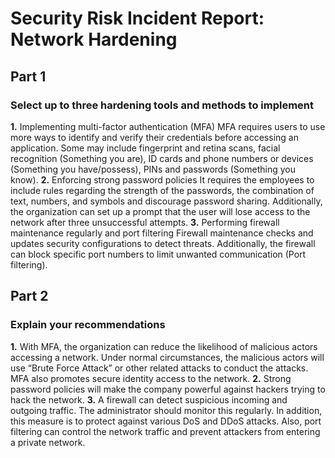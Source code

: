 # Security Risk Incident Report: Network Hardening

## Part 1
### Select up to three hardening tools and methods to implement
**1.** Implementing multi-factor authentication (MFA)
MFA requires users to use more ways to identify and verify their credentials before accessing an application. Some may include fingerprint and retina scans, facial recognition (Something you are), ID cards and phone numbers or devices (Something you have/possess), PINs and passwords (Something you know).
**2.** Enforcing strong password policies
It requires the employees to include rules regarding the strength of the passwords, the combination of text, numbers, and symbols and discourage password sharing. Additionally, the organization can set up a prompt that the user will lose access to the network after three unsuccessful attempts.
**3.** Performing firewall maintenance regularly and port filtering
Firewall maintenance checks and updates security configurations to detect threats. Additionally, the firewall can block specific port numbers to limit unwanted communication (Port filtering).

## Part 2
### Explain your recommendations
**1.** With MFA, the organization can reduce the likelihood of malicious actors accessing a network. Under normal circumstances, the malicious actors will use “Brute Force Attack” or other related attacks to conduct the attacks. MFA also promotes secure identity access to the network. 
**2.** Strong password policies will make the company powerful against hackers trying to hack the network. 
**3.** A firewall can detect suspicious incoming and outgoing traffic. The administrator should monitor this regularly. In addition, this measure is to protect against various DoS and DDoS attacks. Also, port filtering can control the network traffic and prevent attackers from entering a private network.
